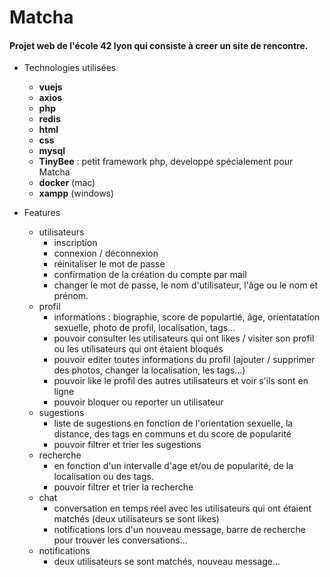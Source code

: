 # Matcha

#### Projet web de l'école 42 lyon qui consiste à creer un site de rencontre.

* Technologies utilisées
    * **vuejs**
    * **axios**
    * **php**
    * **redis**
	* **html**
	* **css**
	* **mysql**
    * **TinyBee** : petit framework php, developpé spécialement pour Matcha
    * **docker** (mac)
    * **xampp** (windows)

* Features
	* utilisateurs 
		* inscription
		* connexion / déconnexion
		* réinitaliser le mot de passe
		* confirmation de la création du compte par mail
		* changer le mot de passe, le nom d'utilisateur, l'âge ou le nom et prénom.
	* profil
		* informations : biographie, score de populartié, âge, orientatation sexuelle, photo de profil, localisation, tags...
		* pouvoir consulter les utilisateurs qui ont likes / visiter son profil ou les utilisateurs qui ont étaient bloqués
		* pouvoir editer toutes informations du profil (ajouter / supprimer des photos, changer la localisation, les tags...)
		* pouvoir like le profil des autres utilisateurs et voir s'ils sont en ligne
		* pouvoir bloquer ou reporter un utilisateur
	* sugestions
		* liste de sugestions en fonction de l'orientation sexuelle, la distance, des tags en communs et du score de popularité
		* pouvoir filtrer et trier les sugestions
	* recherche 
		* en fonction d'un intervalle d'age et/ou de popularité, de la localisation ou des tags.
		* pouvoir filtrer et trier la recherche
	* chat
		* conversation en temps réel avec les utilisateurs qui ont étaient matchés (deux utilisateurs se sont likes)
		* notifications lors d'un nouveau message, barre de recherche pour trouver les conversations...
	* notifications
		* deux utilisateurs se sont matchés, nouveau message...
